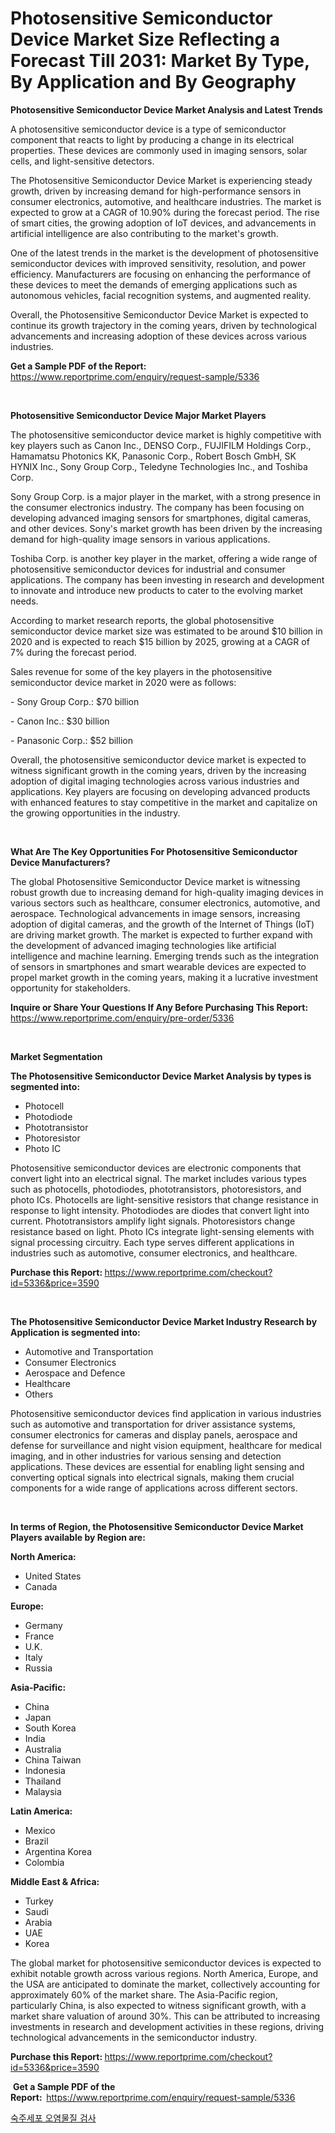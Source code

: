 <p><h1>Photosensitive Semiconductor Device Market Size Reflecting a Forecast Till 2031: Market By Type, By Application and By Geography</h1></p><p><strong>Photosensitive Semiconductor Device Market Analysis and Latest Trends</strong></p>
<p><p>A photosensitive semiconductor device is a type of semiconductor component that reacts to light by producing a change in its electrical properties. These devices are commonly used in imaging sensors, solar cells, and light-sensitive detectors.</p><p>The Photosensitive Semiconductor Device Market is experiencing steady growth, driven by increasing demand for high-performance sensors in consumer electronics, automotive, and healthcare industries. The market is expected to grow at a CAGR of 10.90% during the forecast period. The rise of smart cities, the growing adoption of IoT devices, and advancements in artificial intelligence are also contributing to the market's growth.</p><p>One of the latest trends in the market is the development of photosensitive semiconductor devices with improved sensitivity, resolution, and power efficiency. Manufacturers are focusing on enhancing the performance of these devices to meet the demands of emerging applications such as autonomous vehicles, facial recognition systems, and augmented reality.</p><p>Overall, the Photosensitive Semiconductor Device Market is expected to continue its growth trajectory in the coming years, driven by technological advancements and increasing adoption of these devices across various industries.</p></p>
<p><strong>Get a Sample PDF of the Report:&nbsp;</strong> <a href="https://www.reportprime.com/enquiry/request-sample/5336">https://www.reportprime.com/enquiry/request-sample/5336</a></p>
<p>&nbsp;</p>
<p><strong>Photosensitive Semiconductor Device Major Market Players</strong></p>
<p><p>The photosensitive semiconductor device market is highly competitive with key players such as Canon Inc., DENSO Corp., FUJIFILM Holdings Corp., Hamamatsu Photonics KK, Panasonic Corp., Robert Bosch GmbH, SK HYNIX Inc., Sony Group Corp., Teledyne Technologies Inc., and Toshiba Corp.</p><p>Sony Group Corp. is a major player in the market, with a strong presence in the consumer electronics industry. The company has been focusing on developing advanced imaging sensors for smartphones, digital cameras, and other devices. Sony's market growth has been driven by the increasing demand for high-quality image sensors in various applications.</p><p>Toshiba Corp. is another key player in the market, offering a wide range of photosensitive semiconductor devices for industrial and consumer applications. The company has been investing in research and development to innovate and introduce new products to cater to the evolving market needs.</p><p>According to market research reports, the global photosensitive semiconductor device market size was estimated to be around $10 billion in 2020 and is expected to reach $15 billion by 2025, growing at a CAGR of 7% during the forecast period.</p><p>Sales revenue for some of the key players in the photosensitive semiconductor device market in 2020 were as follows:</p><p>- Sony Group Corp.: $70 billion</p><p>- Canon Inc.: $30 billion</p><p>- Panasonic Corp.: $52 billion</p><p>Overall, the photosensitive semiconductor device market is expected to witness significant growth in the coming years, driven by the increasing adoption of digital imaging technologies across various industries and applications. Key players are focusing on developing advanced products with enhanced features to stay competitive in the market and capitalize on the growing opportunities in the industry.</p></p>
<p>&nbsp;</p>
<p><strong>What Are The Key Opportunities For Photosensitive Semiconductor Device Manufacturers?</strong></p>
<p><p>The global Photosensitive Semiconductor Device market is witnessing robust growth due to increasing demand for high-quality imaging devices in various sectors such as healthcare, consumer electronics, automotive, and aerospace. Technological advancements in image sensors, increasing adoption of digital cameras, and the growth of the Internet of Things (IoT) are driving market growth. The market is expected to further expand with the development of advanced imaging technologies like artificial intelligence and machine learning. Emerging trends such as the integration of sensors in smartphones and smart wearable devices are expected to propel market growth in the coming years, making it a lucrative investment opportunity for stakeholders.</p></p>
<p><strong>Inquire or Share Your Questions If Any Before Purchasing This Report:</strong> <a href="https://www.reportprime.com/enquiry/pre-order/5336">https://www.reportprime.com/enquiry/pre-order/5336</a></p>
<p>&nbsp;</p>
<p><strong>Market Segmentation</strong></p>
<p><strong>The Photosensitive Semiconductor Device Market Analysis by types is segmented into:</strong></p>
<p><ul><li>Photocell</li><li>Photodiode</li><li>Phototransistor</li><li>Photoresistor</li><li>Photo IC</li></ul></p>
<p><p>Photosensitive semiconductor devices are electronic components that convert light into an electrical signal. The market includes various types such as photocells, photodiodes, phototransistors, photoresistors, and photo ICs. Photocells are light-sensitive resistors that change resistance in response to light intensity. Photodiodes are diodes that convert light into current. Phototransistors amplify light signals. Photoresistors change resistance based on light. Photo ICs integrate light-sensing elements with signal processing circuitry. Each type serves different applications in industries such as automotive, consumer electronics, and healthcare.</p></p>
<p><strong>Purchase this Report:&nbsp;</strong><a href="https://www.reportprime.com/checkout?id=5336&price=3590">https://www.reportprime.com/checkout?id=5336&price=3590</a></p>
<p>&nbsp;</p>
<p><strong>The Photosensitive Semiconductor Device Market Industry Research by Application is segmented into:</strong></p>
<p><ul><li>Automotive and Transportation</li><li>Consumer Electronics</li><li>Aerospace and Defence</li><li>Healthcare</li><li>Others</li></ul></p>
<p><p>Photosensitive semiconductor devices find application in various industries such as automotive and transportation for driver assistance systems, consumer electronics for cameras and display panels, aerospace and defense for surveillance and night vision equipment, healthcare for medical imaging, and in other industries for various sensing and detection applications. These devices are essential for enabling light sensing and converting optical signals into electrical signals, making them crucial components for a wide range of applications across different sectors.</p></p>
<p>&nbsp;</p>
<p><strong>In terms of Region, the Photosensitive Semiconductor Device Market Players available by Region are:</strong></p>
<p>
    <p> <strong> North America: </strong>
        <ul>
            <li>United States</li>
            <li>Canada</li>
        </ul>
        </p> 
    <p> <strong> Europe: </strong>
        <ul>
            <li>Germany</li>
            <li>France</li>
            <li>U.K.</li>
            <li>Italy</li>
            <li>Russia</li>
        </ul>
        </p> 
    <p> <strong> Asia-Pacific: </strong>
        <ul>
            <li>China</li>
            <li>Japan</li>
            <li>South Korea</li>
            <li>India</li>
            <li>Australia</li>
            <li>China Taiwan</li>
            <li>Indonesia</li>
            <li>Thailand</li>
            <li>Malaysia</li>
        </ul>
        </p> 
    <p> <strong> Latin America: </strong>
        <ul>
            <li>Mexico</li>
            <li>Brazil</li>
            <li>Argentina Korea</li>
            <li>Colombia</li>
        </ul>
        </p> 
    <p> <strong> Middle East & Africa: </strong>
        <ul>
            <li>Turkey</li>
            <li>Saudi</li>
            <li>Arabia</li>
            <li>UAE</li>
            <li>Korea</li>
        </ul>
    </p>
    </p>
<p><p>The global market for photosensitive semiconductor devices is expected to exhibit notable growth across various regions. North America, Europe, and the USA are anticipated to dominate the market, collectively accounting for approximately 60% of the market share. The Asia-Pacific region, particularly China, is also expected to witness significant growth, with a market share valuation of around 30%. This can be attributed to increasing investments in research and development activities in these regions, driving technological advancements in the semiconductor industry.</p></p>
<p><strong>Purchase this Report: </strong><a href="https://www.reportprime.com/checkout?id=5336&price=3590">https://www.reportprime.com/checkout?id=5336&price=3590</a></p>
<p>&nbsp;<strong>Get a Sample PDF of the Report:&nbsp;&nbsp;</strong><a href="https://www.reportprime.com/enquiry/request-sample/5336">https://www.reportprime.com/enquiry/request-sample/5336</a></p>
<p><strong></strong></p>
<p><p><a href="https://github.com/sougarounis/Market-Research-Report-List-3/blob/main/636107214402.md">숙주세포 오염물질 검사</a></p></p>